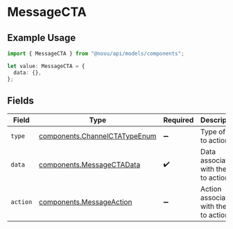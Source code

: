 # MessageCTA

## Example Usage

```typescript
import { MessageCTA } from "@novu/api/models/components";

let value: MessageCTA = {
  data: {},
};
```

## Fields

| Field                                                                          | Type                                                                           | Required                                                                       | Description                                                                    |
| ------------------------------------------------------------------------------ | ------------------------------------------------------------------------------ | ------------------------------------------------------------------------------ | ------------------------------------------------------------------------------ |
| `type`                                                                         | [components.ChannelCTATypeEnum](../../models/components/channelctatypeenum.md) | :heavy_minus_sign:                                                             | Type of call to action                                                         |
| `data`                                                                         | [components.MessageCTAData](../../models/components/messagectadata.md)         | :heavy_check_mark:                                                             | Data associated with the call to action                                        |
| `action`                                                                       | [components.MessageAction](../../models/components/messageaction.md)           | :heavy_minus_sign:                                                             | Action associated with the call to action                                      |